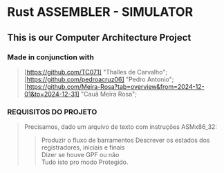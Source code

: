 # Rust ASSEMBLER - SIMULATOR

## This is our Computer Architecture Project

### Made in conjunction with

> [https://github.com/TC071] "Thalles de Carvalho";  
> [https://github.com/pedroacruz06] "Pedro Antonio";  
> [https://github.com/Meira-Rosa?tab=overview&from=2024-12-01&to=2024-12-31] "Cauã Meira Rosa";  

### REQUISITOS DO PROJETO

> Precisamos, dado um arquivo de texto com instruções ASMx86_32:  
>> Produzir o fluxo de barramentos
>> Descrever os estados dos registradores, iniciais e finais  
>> Dizer se houve GPF ou não  
> Tudo isto pro modo Protegido.
